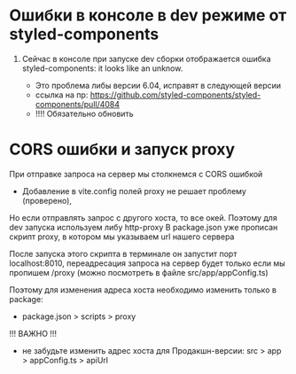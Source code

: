 # Ошибки в консоле в dev режиме от styled-components

1. Сейчас в консоле при запуске dev сборки отображается ошибка styled-components: it looks like an unknow.

   - Это проблема либы версии 6.04, исправят в следующей версии
   - ссылка на пр: https://github.com/styled-components/styled-components/pull/4084
   - !!!! Обязательно обновить

# CORS ошибки и запуск proxy

При отправке запроса на сервер мы столкнемся с CORS ошибкой

- Добавление в vite.config полей proxy не решает проблему (проверено),

Но если отправлять запрос с другого хоста, то все окей. Поэтому для dev запуска используем либу http-proxy
В package.json уже прописан скрипт proxy, в котором мы указываем url нашего сервера

После запуска этого скрипта в терминале он запустит порт localhost:8010,
переадресация запроса на сервер будет только если мы пропишем /proxy
(можно посмотреть в файле src/app/appConfig.ts)

Поэтому для изменения адреса хоста необходимо изменить только в package:

- package.json > scripts > proxy

!!! ВАЖНО !!!

- не забудьте изменить адрес хоста для Продакшн-версии: src > app > appConfig.ts > apiUrl
